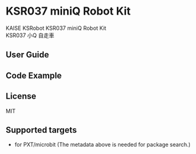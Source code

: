 # KSR037 miniQ Robot Kit
KAISE KSRobot KSR037 miniQ Robot Kit\
KSR037 小Q 自走車

## User Guide 

## Code Example 

## License

MIT

## Supported targets

* for PXT/microbit
(The metadata above is needed for package search.)


